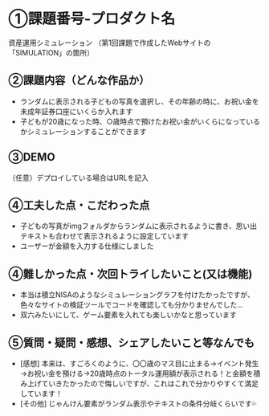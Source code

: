 # ①課題番号-プロダクト名
資産運用シミュレーション
（第1回課題で作成したWebサイトの「SIMULATION」の箇所）

## ②課題内容（どんな作品か）
- ランダムに表示される子どもの写真を選択し、その年齢の時に、お祝い金を未成年証券口座にいくらか入れます
- 子どもが20歳になった時、○歳時点で預けたお祝い金がいくらになっているかシミュレーションすることができます

## ③DEMO
（任意）デプロイしている場合はURLを記入

## ④工夫した点・こだわった点
- 子どもの写真がimgフォルダからランダムに表示されるように書き、思い出テキストも合わせて表示されるように設定しています
- ユーザーが金額を入力する仕様にしました

## ④難しかった点・次回トライしたいこと(又は機能)
- 本当は積立NISAのようなシミュレーショングラフを付けたかったですが、色々なサイトの検証ツールでコードを確認しても分かりませんでした...
- 双六みたいにして、ゲーム要素を入れても楽しいかなと思っています

## ⑤質問・疑問・感想、シェアしたいこと等なんでも
- [感想] 本来は、すごろくのように、〇〇歳のマス目に止まる→イベント発生→お祝い金を預ける→20歳時点のトータル運用額が表示される！と金額を積み上げていきたかったので悔しいですが、これはこれで分かりやすくて満足しています！
- [その他] じゃんけん要素がランダム表示やテキストの条件分岐くらいです💦
